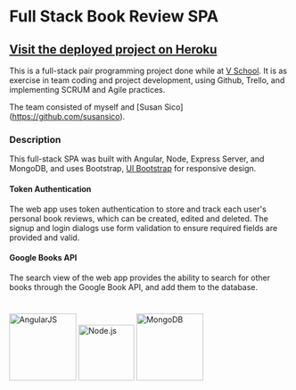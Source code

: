 # Full Stack Book Review SPA

## [Visit the deployed project on Heroku](https://bookreviewspa.herokuapp.com)

This is a full-stack pair programming project done while at [V School](http://vschool.io/en/). It is as exercise in 
team coding and project development, using Github, Trello, and implementing SCRUM and Agile 
practices.

The team consisted of myself and [Susan Sico] (https://github.com/susansico).

### Description

This full-stack SPA was built with Angular, Node, Express Server, and MongoDB, and uses 
Bootstrap, [UI Bootstrap](https://angular-ui.github.io/bootstrap/) for responsive design.  

#### Token Authentication 
The web app  uses token authentication to store and track each user's personal book reviews,
 which can be created, edited and deleted. The signup and login dialogs use form validation
 to ensure required fields are provided and valid.

#### Google Books API
The search view of the web app provides the ability to search for other books through the 
Google Book API, and add them to the database.

# 

<img src="http://imgur.com/5ssdEYB.png" width="120" alt="AngularJS" /> 

<img src="http://imgur.com/er5TyON.png" alt="Node.js" width="100"/>

<img src="http://imgur.com/OLVdZsj.png" alt="MongoDB" width="120" /> 
